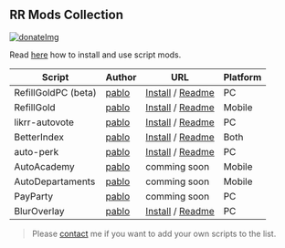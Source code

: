 
## RR Mods Collection

[![donateImg]](https://www.paypal.com/donate?hosted_button_id=UGXMR9D6PE56W)

Read [here][guide] how to install and use script mods.


|Script           |Author            |URL                                  |Platform |
|-----------------|------------------|-------------------------------------|---------|
| RefillGoldPC (beta)   | [pablo][pablo]   | [Install][rgpin] / [Readme][rgprd]  | PC      |
| RefillGold      | [pablo][pablo]   | [Install][rgmin] / [Readme][rgprd]  | Mobile  |
| likrr-autovote  | [pablo][pablo]   | [Install][likrr] / [Readme][likrm]  | PC      |
| BetterIndex     | [pablo][pablo]   | [Install][btiin] / [Readme][btird]  | Both    |
| auto-perk       | [pablo][pablo]   | [Install][apein] / [Readme][aperm]  | PC      |
| AutoAcademy     | [pablo][pablo]   | comming soon                        | Mobile  |
| AutoDepartaments| [pablo][pablo]   | comming soon                        | Mobile  |
| PayParty        | [pablo][pablo]   | comming soon                        | PC      |
| BlurOverlay     | [pablo][pablo]   | [Install][bluin] / [Readme][blurd]  | PC      |

> Please [contact][contact] me if you want to add your own scripts to the list.





[donateImg]: https://img.shields.io/badge/Donate-PayPal-green.svg

[guide]: https://github.com/pbl0/rr-scripts/blob/main/guide.md

[contact]: https://t.me/pablo_rr

[pablo]: https://github.com/pbl0
[rgpin]: https://github.com/pbl0/refill_gold_rr/raw/master/RefillGoldPC.user.js
[rgprd]: https://github.com/pbl0/refill_gold_rr/blob/master/README.md

[rgmin]: https://github.com/pbl0/refill_gold_rr/raw/master/RefillGold.user.js


[likrr]: https://github.com/pbl0/likrr-autovote/raw/main/likrr-autovote.user.js
[likrm]: https://github.com/pbl0/likrr-autovote/blob/main/README.md

[btiin]: https://github.com/pbl0/BetterIndexRR/raw/main/BetterIndex.user.js
[btird]: https://github.com/pbl0/BetterIndexRR/blob/main/README.md

[bluin]: https://raw.githubusercontent.com/pbl0/blur-overlay-rr/master/blur-overlay-rr.user.js
[blurd]: https://github.com/pbl0/blur-overlay-rr/blob/master/README.md

[apein]: https://github.com/pbl0/auto-perk/raw/main/auto-perk.user.js
[aperm]: https://github.com/pbl0/auto-perk/blob/main/README.md
